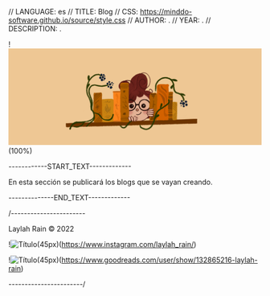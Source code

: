 // LANGUAGE: es
// TITLE: Blog
// CSS: https://minddo-software.github.io/source/style.css
// AUTHOR: .
// YEAR: .
// DESCRIPTION: .

!![Título](blog.png)(100%)


------------START_TEXT-------------

En esta sección se publicará los blogs que se vayan creando.  

--------------END_TEXT-------------



/-----------------------

Laylah Rain © 2022

!![Título](https://minddo-software.github.io/source/instagram.svg)(45px)(https://www.instagram.com/laylah_rain/)

!![Título](https://minddo-software.github.io/source/goodreads.svg)(45px)(https://www.goodreads.com/user/show/132865216-laylah-rain)

-----------------------/